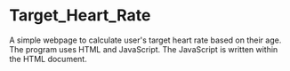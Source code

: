# Target_Heart_Rate
A simple webpage to calculate user's target heart rate based on their age. The program uses HTML and JavaScript. The JavaScript is written within the HTML document.
